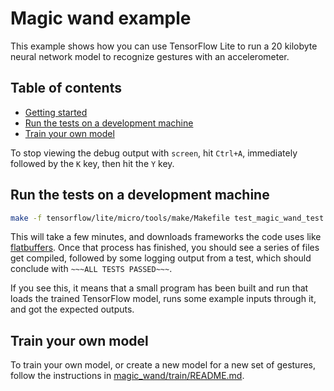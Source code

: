 # Magic wand example

This example shows how you can use TensorFlow Lite to run a 20 kilobyte neural
network model to recognize gestures with an accelerometer.

## Table of contents

-   [Getting started](#getting-started)
-   [Run the tests on a development machine](#run-the-tests-on-a-development-machine)
-   [Train your own model](#train-your-own-model)

To stop viewing the debug output with `screen`, hit `Ctrl+A`, immediately
followed by the `K` key, then hit the `Y` key.

## Run the tests on a development machine

```bash
make -f tensorflow/lite/micro/tools/make/Makefile test_magic_wand_test
```

This will take a few minutes, and downloads frameworks the code uses like
[flatbuffers](https://google.github.io/flatbuffers/). Once that process has
finished, you should see a series of files get compiled, followed by some
logging output from a test, which should conclude with `~~~ALL TESTS PASSED~~~`.

If you see this, it means that a small program has been built and run that loads
the trained TensorFlow model, runs some example inputs through it, and got the
expected outputs.

## Train your own model

To train your own model, or create a new model for a new set of gestures,
follow the instructions in [magic_wand/train/README.md](train/README.md).
